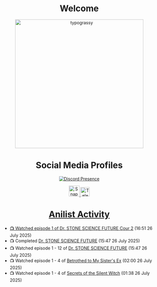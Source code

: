 <div align="center">

# Welcome
<a href="https://github.com/kawarimidoll/typograssy">
    <img alt="typograssy" src="https://typograssy.deno.dev/api?text=%E3%82%88%E3%81%86%E3%81%93%E3%81%9D%E3%81%BF%E3%81%AA%E3%81%95%E3%82%93%20-%20Sheby--&&l0=none&l1=82d9d0&l2=027353&l3=038c4c&l4=01402e&bg=none&frame=none&speed=100&comment=" width="421.99">
</a>

</div>

<div align="center">

# Social Media Profiles

[![Discord Presence](https://lanyard.cnrad.dev/api/612532963938271232)](https://discord.com/users/612532963938271232)


<a href="https://www.snapchat.com/add/a.sheby" title="Snapchat Profile">
    <img src="https://www.freepnglogos.com/uploads/snapchat-logo-png-0.png" width="35" alt="Snapchat Logo" />


<a href="https://t.me/ASheby" title="Telegram Profile">
    <img src="https://www.freepnglogos.com/uploads/telegram-logo-png-0.png" width="30" alt="Telegram Logo" />


</div>

<div align="center">

# Anilist Activity

</div>

<!-- ANILIST_ACTIVITY:start -->

-   📺 Watched episode 1 of [Dr. STONE SCIENCE FUTURE Cour 2](https://anilist.co/anime/189117) (16:51 26 July 2025)
-   📺 Completed [Dr. STONE SCIENCE FUTURE](https://anilist.co/anime/172019) (15:47 26 July 2025)
-   📺 Watched episode 1 - 12 of [Dr. STONE SCIENCE FUTURE](https://anilist.co/anime/172019) (15:47 26 July 2025)
-   📺 Watched episode 1 - 4 of [Betrothed to My Sister's Ex](https://anilist.co/anime/179879) (02:00 26 July 2025)
-   📺 Watched episode 1 - 4 of [Secrets of the Silent Witch](https://anilist.co/anime/179966) (01:38 26 July 2025)

<!-- ANILIST_ACTIVITY:end -->
